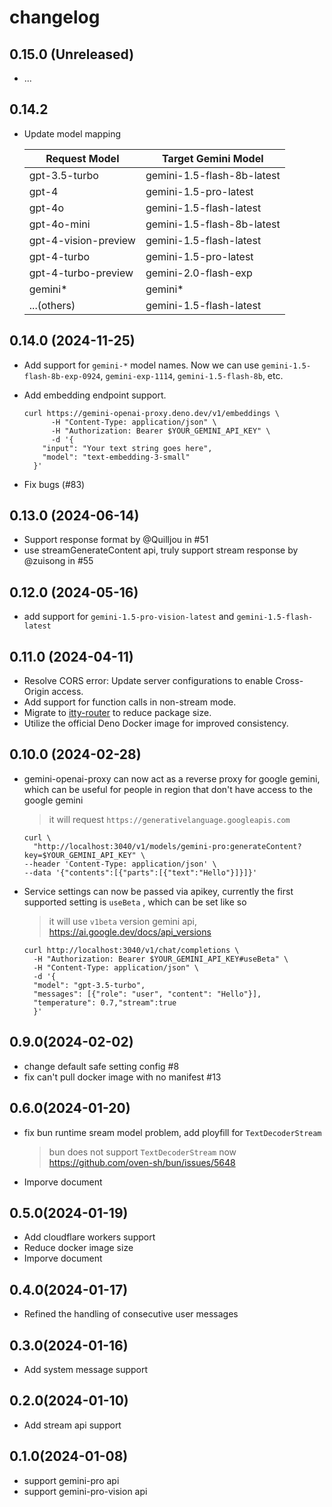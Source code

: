 # changelog

## 0.15.0 (Unreleased)

- ...

## 0.14.2

- Update model mapping

  | Request Model        | Target Gemini Model        |
  | -------------------- | -------------------------- |
  | gpt-3.5-turbo        | gemini-1.5-flash-8b-latest |
  | gpt-4                | gemini-1.5-pro-latest      |
  | gpt-4o               | gemini-1.5-flash-latest    |
  | gpt-4o-mini          | gemini-1.5-flash-8b-latest |
  | gpt-4-vision-preview | gemini-1.5-flash-latest    |
  | gpt-4-turbo          | gemini-1.5-pro-latest      |
  | gpt-4-turbo-preview  | gemini-2.0-flash-exp       |
  | gemini*              | gemini*                    |
  | ...(others)          | gemini-1.5-flash-latest    |

## 0.14.0 (2024-11-25)

- Add support for `gemini-*` model names. Now we can use
  `gemini-1.5-flash-8b-exp-0924`, `gemini-exp-1114`, `gemini-1.5-flash-8b`, etc.
- Add embedding endpoint support.

  ```
  curl https://gemini-openai-proxy.deno.dev/v1/embeddings \
        -H "Content-Type: application/json" \
        -H "Authorization: Bearer $YOUR_GEMINI_API_KEY" \
        -d '{
      "input": "Your text string goes here",
      "model": "text-embedding-3-small"
    }'
  ```

- Fix bugs (#83)

## 0.13.0 (2024-06-14)

- Support response format by @Quilljou in #51
- use streamGenerateContent api, truly support stream response by @zuisong in
  #55

## 0.12.0 (2024-05-16)

- add support for `gemini-1.5-pro-vision-latest` and `gemini-1.5-flash-latest`

## 0.11.0 (2024-04-11)

- Resolve CORS error: Update server configurations to enable Cross-Origin
  access.
- Add support for function calls in non-stream mode.
- Migrate to [itty-router](https://github.com/kwhitley/itty-router) to reduce
  package size.
- Utilize the official Deno Docker image for improved consistency.

## 0.10.0 (2024-02-28)

- gemini-openai-proxy can now act as a reverse proxy for google gemini, which
  can be useful for people in region that don't have access to the google gemini
  > it will request `https://generativelanguage.googleapis.com`

  ```shell
  curl \
    "http://localhost:3040/v1/models/gemini-pro:generateContent?key=$YOUR_GEMINI_API_KEY" \
  --header 'Content-Type: application/json' \
  --data '{"contents":[{"parts":[{"text":"Hello"}]}]}'
  ```

- Service settings can now be passed via apikey, currently the first supported
  setting is `useBeta` , which can be set like so
  > it will use `v1beta` version gemini api,
  > <https://ai.google.dev/docs/api_versions>

  ```shell
  curl http://localhost:3040/v1/chat/completions \
    -H "Authorization: Bearer $YOUR_GEMINI_API_KEY#useBeta" \
    -H "Content-Type: application/json" \
    -d '{
    "model": "gpt-3.5-turbo",
    "messages": [{"role": "user", "content": "Hello"}],
    "temperature": 0.7,"stream":true
    }'
  ```

## 0.9.0(2024-02-02)

- change default safe setting config #8
- fix can't pull docker image with no manifest #13

## 0.6.0(2024-01-20)

- fix bun runtime sream model problem, add ployfill for `TextDecoderStream`
  > bun does not support `TextDecoderStream` now
  > <https://github.com/oven-sh/bun/issues/5648>

- Imporve document

## 0.5.0(2024-01-19)

- Add cloudflare workers support
- Reduce docker image size
- Imporve document

## 0.4.0(2024-01-17)

- Refined the handling of consecutive user messages

## 0.3.0(2024-01-16)

- Add system message support

## 0.2.0(2024-01-10)

- Add stream api support

## 0.1.0(2024-01-08)

- support gemini-pro api
- support gemini-pro-vision api
